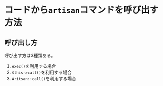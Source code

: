 # コードから`artisan`コマンドを呼び出す方法

## 呼び出し方
呼び出す方は3種類ある。
1. `exec()`を利用する場合
2. `$this->call()`を利用する場合
3. `Aritsan::call()`を利用する場合


